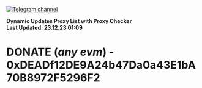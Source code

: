 [![Telegram channel](https://img.shields.io/endpoint?url=https://runkit.io/damiankrawczyk/telegram-badge/branches/master?url=https://t.me/n4z4v0d)](https://t.me/n4z4v0d) 

**Dynamic Updates Proxy List with Proxy Checker**  
**Last Updated: 23.12.23 01:09**

# DONATE (_any evm_) - 0xDEADf12DE9A24b47Da0a43E1bA70B8972F5296F2
